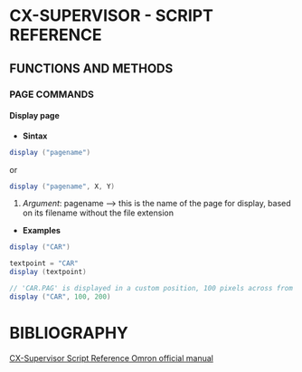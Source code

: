 # CX-SUPERVISOR - SCRIPT REFERENCE


## FUNCTIONS AND METHODS

### PAGE COMMANDS

#### Display page
- **Sintax**
```java
display ("pagename")
```
or

```java
display ("pagename", X, Y)
```
  1. *Argument*: pagename --> this is the name of the page for display, based on its filename without the file extension
- **Examples**
```java
display ("CAR")

textpoint = "CAR"
display (textpoint)

// 'CAR.PAG' is displayed in a custom position, 100 pixels across from the left of the main windows and 200 pixels down from the top 
display ("CAR", 100, 200)
```
  
  
# BIBLIOGRAPHY

[CX-Supervisor Script Reference Omron official manual](https://assets.omron.eu/downloads/manual/en/w09e_cx-supervisor_reference_manual_en.pdf)
